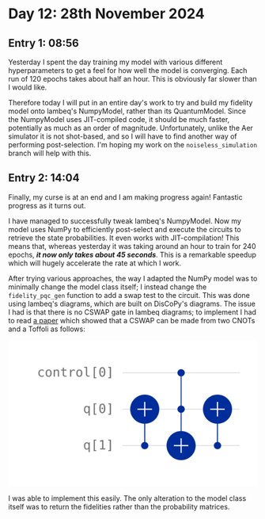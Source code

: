 # Day 12: 28th November 2024
## Entry 1: 08:56
Yesterday I spent the day training my model with various different hyperparameters to get a feel for how well the model is converging. Each run of 120 epochs takes about half an hour. This is obviously far slower than I would like.

Therefore today I will put in an entire day's work to try and build my fidelity model onto lambeq's NumpyModel, rather than its QuantumModel. Since the NumpyModel uses JIT-compiled code, it should be much faster, potentially as much as an order of magnitude. Unfortunately, unlike the Aer simulator it is not shot-based, and so I will have to find another way of performing post-selection. I'm hoping my work on the `noiseless_simulation` branch will help with this.

## Entry 2: 14:04
Finally, my curse is at an end and I am making progress again! Fantastic progress as it turns out.

I have managed to successfully tweak lambeq's NumpyModel. Now my model uses NumPy to efficiently post-select and execute the circuits to retrieve the state probabilities. It even works with JIT-compilation! This means that, whereas yesterday it was taking around an hour to train for 240 epochs, ***it now only takes about 45 seconds***. This is a remarkable speedup which will hugely accelerate the rate at which I work.

After trying various approaches, the way I adapted the NumPy model was to minimally change the model class itself; I instead change the `fidelity_pqc_gen` function to add a swap test to the circuit. This was done using lambeq's diagrams, which are built on DisCoPy's diagrams. The issue I had is that there is no CSWAP gate in lambeq diagrams; to implement I had to read [a paper](https://journals.aps.org/pra/abstract/10.1103/PhysRevA.53.2855) which showed that a CSWAP can be made from two CNOTs and a Toffoli as follows:

![image](../img/CSWAP_from_Toffoli.svg)

I was able to implement this easily. The only alteration to the model class itself was to return the fidelities rather than the probability matrices.
